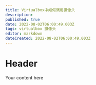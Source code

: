 ```yaml
---
title: Virtualbox中如何调用摄像头
description: 
published: true
date: 2022-08-02T06:00:49.003Z
tags: virtualbox 摄像头
editor: markdown
dateCreated: 2022-08-02T06:00:49.003Z
---
```


# Header
Your content here